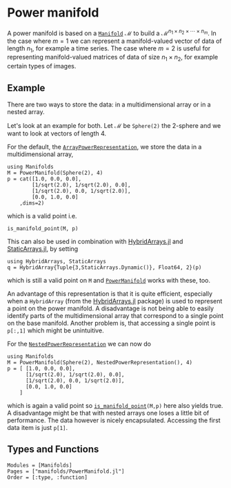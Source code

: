 # Power manifold

A power manifold is based on a [`Manifold`](@ref) $\mathcal M$ to build a $\mathcal M^{n_1 \times n_2 \times \cdots \times n_m}$.
In the case where $m=1$ we can represent a manifold-valued vector of data of length $n_1$, for example a time series.
The case where $m=2$ is useful for representing manifold-valued matrices of data of size $n_1 \times n_2$, for example certain types of images.

## Example

There are two ways to store the data: in a multidimensional array or in a nested array.

Let's look at an example for both.
Let $\mathcal M$ be `Sphere(2)` the 2-sphere and we want to look at vectors of length 4.

For the default, the [`ArrayPowerRepresentation`](@ref), we store the data in a multidimensional array,

```@example 1
using Manifolds
M = PowerManifold(Sphere(2), 4)
p = cat([1.0, 0.0, 0.0],
        [1/sqrt(2.0), 1/sqrt(2.0), 0.0],
        [1/sqrt(2.0), 0.0, 1/sqrt(2.0)],
        [0.0, 1.0, 0.0]
    ,dims=2)
```

which is a valid point i.e.

```@example 1
is_manifold_point(M, p)
```

This can also be used in combination with [HybridArrays.jl](https://github.com/mateuszbaran/HybridArrays.jl) and [StaticArrays.jl](https://github.com/JuliaArrays/StaticArrays.jl), by setting

```@example 1
using HybridArrays, StaticArrays
q = HybridArray{Tuple{3,StaticArrays.Dynamic()}, Float64, 2}(p)
```

which is still a valid point on `M` and [`PowerManifold`](@ref) works with these, too.

An advantage of this representation is that it is quite efficient, especially when a `HybridArray` (from the [HybridArrays.jl](https://github.com/mateuszbaran/HybridArrays.jl) package) is used to represent a point on the power manifold.
A disadvantage is not being able to easily identify parts of the multidimensional array that correspond to a single point on the base manifold.
Another problem is, that accessing a single point is ` p[:,1]` which might be unintuitive.

For the [`NestedPowerRepresentation`](@ref) we can now do

```@example 2
using Manifolds
M = PowerManifold(Sphere(2), NestedPowerRepresentation(), 4)
p = [ [1.0, 0.0, 0.0],
      [1/sqrt(2.0), 1/sqrt(2.0), 0.0],
      [1/sqrt(2.0), 0.0, 1/sqrt(2.0)],
      [0.0, 1.0, 0.0]
    ]
```

which is again a valid point so [`is_manifold_point`](@ref)`(M,p)` here also yields true.
A disadvantage might be that with nested arrays one loses a little bit of performance.
The data however is nicely encapsulated. Accessing the first data item is just `p[1]`.

## Types and Functions
```@autodocs
Modules = [Manifolds]
Pages = ["manifolds/PowerManifold.jl"]
Order = [:type, :function]
```
